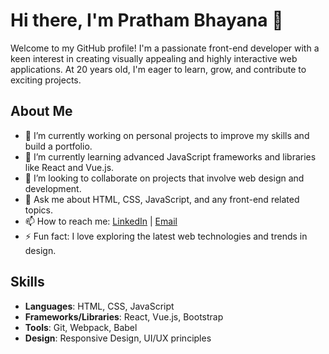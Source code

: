 # Hi there, I'm Pratham Bhayana 👋

Welcome to my GitHub profile! I'm a passionate front-end developer with a keen interest in creating visually appealing and highly interactive web applications. At 20 years old, I'm eager to learn, grow, and contribute to exciting projects.

## About Me

- 🔭 I’m currently working on personal projects to improve my skills and build a portfolio.
- 🌱 I’m currently learning advanced JavaScript frameworks and libraries like React and Vue.js.
- 👯 I’m looking to collaborate on projects that involve web design and development.
- 💬 Ask me about HTML, CSS, JavaScript, and any front-end related topics.
- 📫 How to reach me: [LinkedIn](https://www.linkedin.com/in/prathambhayana/) | [Email](mailto:prathambhayana868@gmail.com.com)
- ⚡ Fun fact: I love exploring the latest web technologies and trends in design.

## Skills

- **Languages**: HTML, CSS, JavaScript
- **Frameworks/Libraries**: React, Vue.js, Bootstrap
- **Tools**: Git, Webpack, Babel
- **Design**: Responsive Design, UI/UX principles
